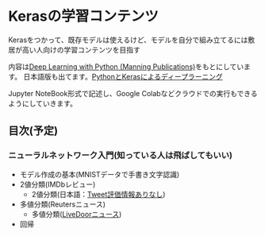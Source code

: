 # Kerasの学習コンテンツ

Kerasをつかって、既存モデルは使えるけど、モデルを自分で組み立てるには敷居が高い人向けの学習コンテンツを目指す

内容は[Deep Learning with Python (Manning Publications)](https://www.manning.com/books/deep-learning-with-python?a_aid=keras&a_bid=76564dff)をもとにしています。
日本語版も出てます。[PythonとKerasによるディープラーニング](https://book.mynavi.jp/ec/products/detail/id=90124)

Jupyter NoteBook形式で記述し、Google Colabなどクラウドでの実行もできるようにしていきます。

## 目次(予定)

### ニューラルネットワーク入門(知っている人は飛ばしてもいい)

* モデル作成の基本(MNISTデータで手書き文字認識)
* 2値分類(IMDbレビュー)
  * 2値分類(日本語：[Tweet評価情報ありなし](http://www.cl.ecei.tohoku.ac.jp/resources/twitter_target_review/))
* 多値分類(Reutersニュース)
  * 多値分類([LiveDoorニュース](https://www.rondhuit.com/download.html#ldcc))
* 回帰

###

